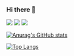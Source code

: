 ### Hi there 👋

<!--
**WooBinHam/WooBinHam** is a ✨ _special_ ✨ repository because its `README.md` (this file) appears on your GitHub profile.

Here are some ideas to get you started:

- 🔭 I’m currently working on ...
- 🌱 I’m currently learning ...
- 👯 I’m looking to collaborate on ...
- 🤔 I’m looking for help with ...
- 💬 Ask me about ...
- 📫 How to reach me: ...
- 😄 Pronouns: ...
- ⚡ Fun fact: ...
-->
<img src="https://img.shields.io/badge/C++-00599C?style=flat-square&logo=C++&logoColor=white"/> <img src="https://img.shields.io/badge/C-00599C?style=flat-square&logo=C&logoColor=white"/> <img src="https://img.shields.io/badge/Java-00599C?style=flat-square&logo=Java&logoColor=white"/>

[![Anurag's GitHub stats](https://github-readme-stats.vercel.app/api?username=WooBinHam)](https://github.com/anuraghazra/github-readme-stats)

[![Top Langs](https://github-readme-stats.vercel.app/api/top-langs/?username=WooBinHam)](https://github.com/anuraghazra/github-readme-stats)

